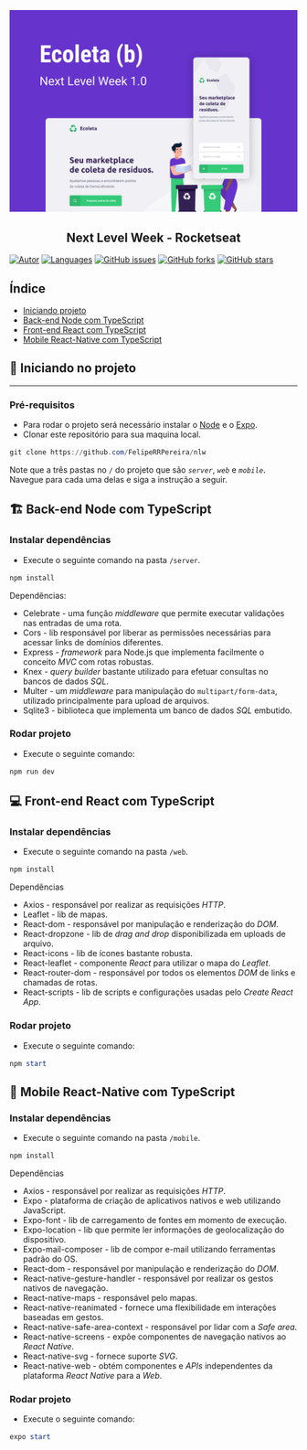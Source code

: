 <p align="center">
   <img src="readme/capa-nlw.png" />
</p>

<h2 align="center">
  Next Level Week - Rocketseat
</h2>

[![Autor](https://img.shields.io/badge/Student-FelipeRRPereira-6633CC?style=flat-square)](https://github.com/FelipeRRPereira)
[![Languages](https://img.shields.io/github/languages/count/FelipeRRPereira/nlw?color=6633CC&label=Langueges&style=flat-square)](#)
[![GitHub issues](https://img.shields.io/github/issues/FelipeRRPereira/nlw?color=6633CC&label=Issues&style=flat-square)](https://github.com/FelipeRRPereira/nlw/issues)
[![GitHub forks](https://img.shields.io/github/forks/FelipeRRPereira/nlw?color=6633CC&label=Forks&style=flat-square)](https://github.com/FelipeRRPereira/nlw/network)
[![GitHub stars](https://img.shields.io/github/stars/FelipeRRPereira/nlw?color=6633CC&label=Stars&style=flat-square)](https://github.com/FelipeRRPereira/nlw/stargazers)

## Índice

<ul>
  <li><a href="#-iniciando-projeto">Iniciando projeto</a></li>
  <li><a href="#%EF%B8%8F-back-end-node-com-typescript">Back-end Node com TypeScript</a></li>
  <li><a href="#-front-end-react-com-typescript">Front-end React com TypeScript</a></li>

  <li><a
  href="#-mobile-react-native-com-typescript">Mobile React-Native com TypeScript</a></li>
</ul>

## 🚀 Iniciando no projeto

---

### Pré-requisitos

- Para rodar o projeto será necessário instalar o [Node](https://nodejs.org/en/download/) e o [Expo](https://expo.io/).
- Clonar este repositório para sua maquina local.

```powershell
git clone https://github.com/FelipeRRPereira/nlw
```

Note que a três pastas no `/` do projeto que são _`server`_, _`web`_ e _`mobile`_. Navegue para cada uma delas e siga a instrução a seguir.

## 🏗️ Back-end Node com TypeScript

### Instalar dependências

- Execute o seguinte comando na pasta `/server`.

```powershell
npm install
```

Dependências:

- Celebrate - uma função _middleware_ que permite executar validações nas entradas de uma rota.
- Cors - lib responsável por liberar as permissões necessárias para acessar links de domínios diferentes.
- Express - _framework_ para Node.js que implementa facilmente o conceito _MVC_ com rotas robustas.
- Knex - _query builder_ bastante utilizado para efetuar consultas no bancos de dados _SQL_.
- Multer - um _middleware_ para manipulação do `multipart/form-data`, utilizado principalmente para upload de arquivos.
- Sqlite3 - biblioteca que implementa um banco de dados _SQL_ embutido.

### Rodar projeto

- Execute o seguinte comando:

```powershell
npm run dev
```

## 💻 Front-end React com TypeScript

### Instalar dependências

- Execute o seguinte comando na pasta `/web`.

```powershell
npm install
```

Dependências

- Axios - responsável por realizar as requisições _HTTP_.
- Leaflet - lib de mapas.
- React-dom - responsável por manipulação e renderização do _DOM_.
- React-dropzone - lib de _drag and drop_ disponibilizada em uploads de arquivo.
- React-icons - lib de ícones bastante robusta.
- React-leaflet - componente _React_ para utilizar o mapa do _Leaflet_.
- React-router-dom - responsável por todos os elementos _DOM_ de links e chamadas de rotas.
- React-scripts - lib de scripts e configurações usadas pelo _Create React App_.

### Rodar projeto

- Execute o seguinte comando:

```powershell
npm start
```

## 📱 Mobile React-Native com TypeScript

### Instalar dependências

- Execute o seguinte comando na pasta `/mobile`.

```powershell
npm install
```

Dependências

- Axios - responsável por realizar as requisições _HTTP_.
- Expo - plataforma de criação de aplicativos nativos e web utilizando JavaScript.
- Expo-font - lib de carregamento de fontes em momento de execução.
- Expo-location - lib que permite ler informações de geolocalização do dispositivo.
- Expo-mail-composer - lib de compor e-mail utilizando ferramentas padrão do OS.
- React-dom - responsável por manipulação e renderização do _DOM_.
- React-native-gesture-handler - responsável por realizar os gestos nativos de navegação.
- React-native-maps - responsável pelo mapas.
- React-native-reanimated - fornece uma flexibilidade em interações baseadas em gestos.
- React-native-safe-area-context - responsável por lidar com a _Safe area_.
- React-native-screens - expõe componentes de navegação nativos ao _React Native_.
- React-native-svg - fornece suporte _SVG_.
- React-native-web - obtém componentes e _APIs_ independentes da plataforma _React Native_ para a _Web_.

### Rodar projeto

- Execute o seguinte comando:

```powershell
expo start
```
